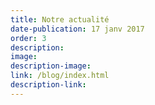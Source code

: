 ```yaml
---
title: Notre actualité
date-publication: 17 janv 2017
order: 3
description: 
image:
description-image:
link: /blog/index.html
description-link: 
---
```

